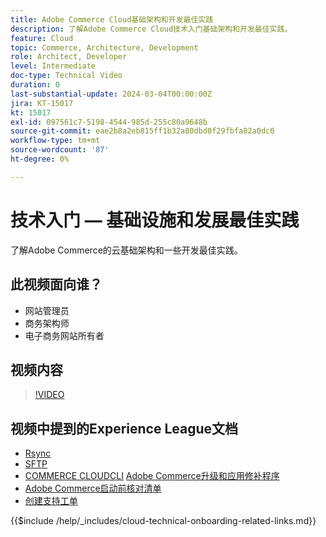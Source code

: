 ```yaml
---
title: Adobe Commerce Cloud基础架构和开发最佳实践
description: 了解Adobe Commerce Cloud技术入门基础架构和开发最佳实践。
feature: Cloud
topic: Commerce, Architecture, Development
role: Architect, Developer
level: Intermediate
doc-type: Technical Video
duration: 0
last-substantial-update: 2024-03-04T00:00:00Z
jira: KT-15017
kt: 15017
exl-id: 097561c7-5198-4544-985d-255c80a9648b
source-git-commit: eae2b8a2eb815ff1b32a80dbd0f29fbfa82a0dc0
workflow-type: tm+mt
source-wordcount: '87'
ht-degree: 0%

---
```


# 技术入门 — 基础设施和发展最佳实践

了解Adobe Commerce的云基础架构和一些开发最佳实践。

## 此视频面向谁？

- 网站管理员
- 商务架构师
- 电子商务网站所有者

## 视频内容

>[!VIDEO](https://video.tv.adobe.com/v/3427679?learn=on)

## 视频中提到的Experience League文档

- [Rsync](https://experienceleague.adobe.com/docs/commerce-cloud-service/user-guide/develop/deploy/staging-production.html#migrate-files-using-rsync)
- [SFTP](https://experienceleague.adobe.com/docs/commerce-cloud-service/user-guide/develop/secure-connections.html#sftp)
- [COMMERCE CLOUDCLI](https://experienceleague.adobe.com/docs/commerce-cloud-service/user-guide/dev-tools/cloud-cli/cloud-cli-overview.html)
  [Adobe Commerce升级和应用修补程序](https://experienceleague.adobe.com/docs/commerce-cloud-service/user-guide/develop/upgrade/apply-patches.html)
- [Adobe Commerce启动前核对清单](https://experienceleague.adobe.com/docs/commerce-cloud-service/user-guide/launch/checklist.html)
- [创建支持工单](https://experienceleague.adobe.com/docs/commerce-knowledge-base/kb/help-center-guide/magento-help-center-user-guide.html)

{{$include /help/_includes/cloud-technical-onboarding-related-links.md}}
